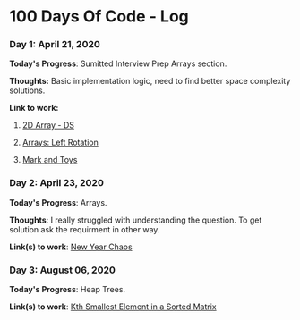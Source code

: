 # 100 Days Of Code - Log

### Day 1: April 21, 2020

**Today's Progress**: Sumitted Interview Prep Arrays section.

**Thoughts:** Basic implementation logic, need to find better space complexity solutions.

**Link to work:** 
1. [2D Array - DS](https://www.hackerrank.com/challenges/2d-array/problem?h_l=interview&playlist_slugs%5B%5D=interview-preparation-kit&playlist_slugs%5B%5D=arrays)

2. [Arrays: Left Rotation](https://www.hackerrank.com/challenges/ctci-array-left-rotation/problem?h_l=interview&playlist_slugs%5B%5D=interview-preparation-kit&playlist_slugs%5B%5D=arrays)

3. [Mark and Toys](https://www.hackerrank.com/challenges/mark-and-toys/problem?h_l=interview&playlist_slugs%5B%5D=interview-preparation-kit&playlist_slugs%5B%5D=sorting)

### Day 2: April 23, 2020

**Today's Progress**: Arrays.

**Thoughts**: I really struggled with understanding the question. To get solution ask the requirment in other way.

**Link(s) to work**: [New Year Chaos](https://www.hackerrank.com/challenges/new-year-chaos/problem?h_l=interview&playlist_slugs%5B%5D=interview-preparation-kit&playlist_slugs%5B%5D=arrays)

### Day 3: August 06, 2020

**Today's Progress**: Heap Trees.

**Link(s) to work**: [Kth Smallest Element in a Sorted Matrix](https://leetcode.com/problems/kth-smallest-element-in-a-sorted-matrix/)
